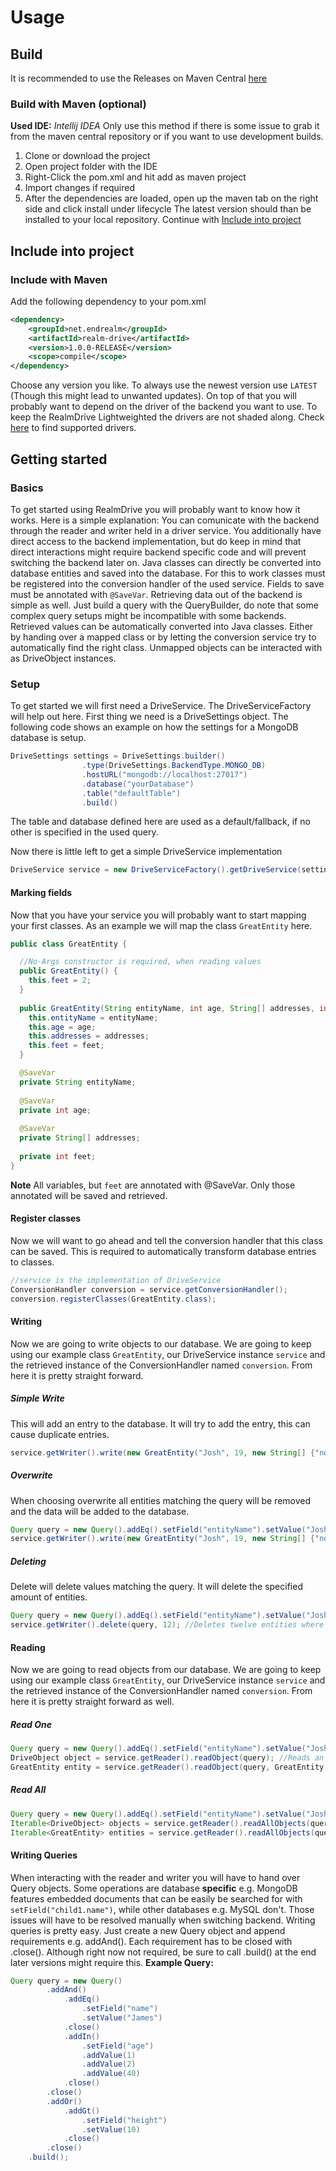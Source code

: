 # Usage
## Build
It is recommended to use the Releases on Maven Central [here](https://search.maven.org/artifact/net.endrealm/realm-drive/)
### Build with Maven (optional)
**Used IDE:** *Intellij IDEA*
Only use this method if there is some issue to grab it from the maven central repository or if you want to use development builds.

1. Clone or download the project
2. Open project folder with the IDE
3. Right-Click the pom.xml and hit add as maven project
4. Import changes if required
5. After the dependencies are loaded, open up the maven tab on the right side and click install under lifecycle
The latest version should than be installed to your local repository. Continue with [Include into project](https://github.com/endrealm/RealmDrive/blob/master/docs/usage.md#include-into-project)

## Include into project
### Include with Maven

Add the following dependency to your pom.xml
```xml
<dependency>
    <groupId>net.endrealm</groupId>
    <artifactId>realm-drive</artifactId>
    <version>1.0.0-RELEASE</version>
    <scope>compile</scope>
</dependency>
```
Choose any version you like. To always use the newest version use `LATEST` (Though this might lead to unwanted updates). On top of that you will probably want to depend on the driver of the backend you want to use. To keep the RealmDrive Lightweighted the drivers are not shaded along. Check [here](https://github.com/endrealm/RealmDrive/blob/master/docs/driver-support.md) to find supported drivers.

## Getting started

### Basics
To get started using RealmDrive you will probably want to know how it works. Here is a simple explanation:
You can comunicate with the backend through the reader and writer held in a driver service. You additionally have direct access to the backend implementation, but do keep in mind that direct interactions might require backend specific code and will prevent switching the backend later on. Java classes can directly be converted into database entities and saved into the database. For this to work classes must be registered into the conversion handler of the used service. Fields to save must be annotated with `@SaveVar`. Retrieving data out of the backend is simple as well. Just build a query with the QueryBuilder, do note that some complex query setups might be incompatible with some backends. Retrieved values can be automatically converted into Java classes. Either by handing over a mapped class or by letting the conversion service try to automatically find the right class. Unmapped objects can be interacted with as DriveObject instances.

### Setup
To get started we will first need a DriveService. The DriveServiceFactory will help out here. First thing we need is a DriveSettings object. The following code shows an example on how the settings for a MongoDB database is setup.
```java
DriveSettings settings = DriveSettings.builder()
                .type(DriveSettings.BackendType.MONGO_DB)
                .hostURL("mongodb://localhost:27017")
                .database("yourDatabase")
                .table("defaultTable")
                .build()
```
The table and database defined here are used as a default/fallback, if no other is specified in the used query.

Now there is little left to get a simple DriveService implementation
```java
DriveService service = new DriveServiceFactory().getDriveService(settings);
```

#### Marking fields
Now that you have your service you will probably want to start mapping your first classes. As an example we will map the class `GreatEntity` here.
```java
public class GreatEntity {

  //No-Args constructor is required, when reading values
  public GreatEntity() {
    this.feet = 2;
  }
  
  public GreatEntity(String entityName, int age, String[] addresses, int feet) {
    this.entityName = entityName;
    this.age = age;
    this.addresses = addresses;
    this.feet = feet;
  }

  @SaveVar
  private String entityName;
  
  @SaveVar
  private int age;
  
  @SaveVar
  private String[] addresses;
  
  private int feet;
}
```
**Note** All variables, but `feet` are annotated with @SaveVar. Only those annotated will be saved and retrieved.
#### Register classes
Now we will want to go ahead and tell the conversion handler that this class can be saved. This is required to automatically transform database entries to classes.
```java
//service is the implementation of DriveService
ConversionHandler conversion = service.getConversionHandler();
conversion.registerClasses(GreatEntity.class);
```

#### Writing
Now we are going to write objects to our database. We are going to keep using our example class `GreatEntity`, our DriveService instance `service` and the retrieved instance of the ConversionHandler named `conversion`. From here it is pretty straight forward.

##### Simple Write
This will add an entry to the database. It will try to add the entry, this can cause duplicate entries.
```java
service.getWriter().write(new GreatEntity("Josh", 19, new String[] {"nowhere lol"}, 3));
```
##### Overwrite
When choosing overwrite all entities matching the query will be removed and the data will be added to the database.
```java
Query query = new Query().addEq().setField("entityName").setValue("Josh").close().build();
service.getWriter().write(new GreatEntity("Josh", 19, new String[] {"nowhere lol"}, 3), true, query);
```
##### Deleting
Delete will delete values matching the query. It will delete the specified amount of entities.
```java
Query query = new Query().addEq().setField("entityName").setValue("Josh").close().build();
service.getWriter().delete(query, 12); //Deletes twelve entities where entityname == Josh
```
#### Reading

Now we are going to read objects from our database. We are going to keep using our example class `GreatEntity`, our DriveService instance `service` and the retrieved instance of the ConversionHandler named `conversion`. From here it is pretty straight forward as well.

##### Read One
```java
Query query = new Query().addEq().setField("entityName").setValue("Josh").close().build();
DriveObject object = service.getReader().readObject(query); //Reads an object as a DriveObject. This can later be converted into a class object via a DriveObject method
GreatEntity entity = service.getReader().readObject(query, GreatEntity.class);
```

##### Read All
```java
Query query = new Query().addEq().setField("entityName").setValue("Josh").close().build();
Iterable<DriveObject> objects = service.getReader().readAllObjects(query);
Iterable<GreatEntity> entities = service.getReader().readAllObjects(query, GreatEntity.class);
```

#### Writing Queries
When interacting with the reader and writer you will have to hand over Query objects. Some operations are database **specific** e.g. MongoDB features embedded documents that can be easily be searched for with `setField("child1.name")`, while other databases e.g. MySQL don't. Those issues will have to be resolved manually when switching backend.
Writing queries is pretty easy. Just create a new Query object and append requirements e.g. addAnd(). Each requirement has to be closed with .close(). Although right now not required, be sure to call .build() at the end later versions might require this.
**Example Query:**
```java
Query query = new Query()
        .addAnd()
            .addEq()
                .setField("name")
                .setValue("James")
            .close()
            .addIn()
                .setField("age")
                .addValue(1)
                .addValue(2)
                .addValue(40)
            .close()
        .close()
        .addOr()
            .addGt()
                .setField("height")
                .setValue(10)
            .close()
        .close()
    .build();
```
